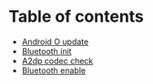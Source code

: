 # Table of contents

* [Android O update](README.md)
* [Bluetooth init](untitled.md)
* [A2dp codec check](untitled-1.md)
* [Bluetooth enable](temp.md)

